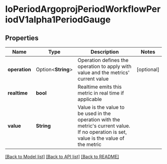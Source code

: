 # IoPeriodArgoprojPeriodWorkflowPeriodV1alpha1PeriodGauge

## Properties

Name | Type | Description | Notes
------------ | ------------- | ------------- | -------------
**operation** | Option<**String**> | Operation defines the operation to apply with value and the metrics' current value | [optional]
**realtime** | **bool** | Realtime emits this metric in real time if applicable | 
**value** | **String** | Value is the value to be used in the operation with the metric's current value. If no operation is set, value is the value of the metric | 

[[Back to Model list]](../README.md#documentation-for-models) [[Back to API list]](../README.md#documentation-for-api-endpoints) [[Back to README]](../README.md)


